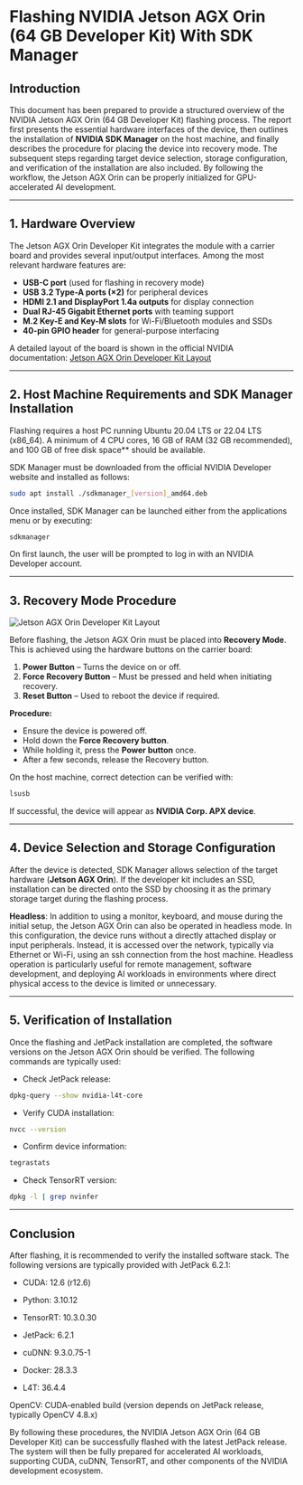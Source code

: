 # Flashing NVIDIA Jetson AGX Orin (64 GB Developer Kit) With SDK Manager

## Introduction

This document has been prepared to provide a structured overview of the NVIDIA Jetson AGX Orin (64 GB Developer Kit) flashing process. The report first presents the essential hardware interfaces of the device, then outlines the installation of **NVIDIA SDK Manager** on the host machine, and finally describes the procedure for placing the device into recovery mode. The subsequent steps regarding target device selection, storage configuration, and verification of the installation are also included. By following the workflow, the Jetson AGX Orin can be properly initialized for GPU-accelerated AI development.

---

## 1. Hardware Overview

The Jetson AGX Orin Developer Kit integrates the module with a carrier board and provides several input/output interfaces. Among the most relevant hardware features are:

* **USB-C port** (used for flashing in recovery mode)
* **USB 3.2 Type-A ports (×2)** for peripheral devices
* **HDMI 2.1 and DisplayPort 1.4a outputs** for display connection
* **Dual RJ-45 Gigabit Ethernet ports** with teaming support
* **M.2 Key-E and Key-M slots** for Wi-Fi/Bluetooth modules and SSDs
* **40-pin GPIO header** for general-purpose interfacing

A detailed layout of the board is shown in the official NVIDIA documentation:
[Jetson AGX Orin Developer Kit Layout](https://developer.nvidia.com/embedded/learn/jetson-agx-orin-devkit-user-guide/howto.html)

---

## 2. Host Machine Requirements and SDK Manager Installation

Flashing requires a host PC running Ubuntu 20.04 LTS or 22.04 LTS (x86\_64). A minimum of 4 CPU cores, 16 GB of RAM (32 GB recommended), and 100 GB of free disk space** should be available.

SDK Manager must be downloaded from the official NVIDIA Developer website and installed as follows:

```bash
sudo apt install ./sdkmanager_[version]_amd64.deb
```

Once installed, SDK Manager can be launched either from the applications menu or by executing:

```bash
sdkmanager
```

On first launch, the user will be prompted to log in with an NVIDIA Developer account.

---

## 3. Recovery Mode Procedure

![Jetson AGX Orin Developer Kit Layout](https://developer.download.nvidia.com/embedded/images/jetsonAgxOrin/getting_started/jaodk_labeled_01.png)


Before flashing, the Jetson AGX Orin must be placed into **Recovery Mode**. This is achieved using the hardware buttons on the carrier board:

1. **Power Button** – Turns the device on or off.
2. **Force Recovery Button** – Must be pressed and held when initiating recovery.
3. **Reset Button** – Used to reboot the device if required.

**Procedure:**

* Ensure the device is powered off.
* Hold down the **Force Recovery button**.
* While holding it, press the **Power button** once.
* After a few seconds, release the Recovery button.

On the host machine, correct detection can be verified with:

```bash
lsusb
```

If successful, the device will appear as **NVIDIA Corp. APX device**.

---

## 4. Device Selection and Storage Configuration

After the device is detected, SDK Manager allows selection of the target hardware (**Jetson AGX Orin**). If the developer kit includes an SSD, installation can be directed onto the SSD by choosing it as the primary storage target during the flashing process.

__**Headless**__:
In addition to using a monitor, keyboard, and mouse during the initial setup, the Jetson AGX Orin can also be operated in headless mode. In this configuration, the device runs without a directly attached display or input peripherals. Instead, it is accessed over the network, typically via Ethernet or Wi-Fi, using an ssh connection from the host machine. Headless operation is particularly useful for remote management, software development, and deploying AI workloads in environments where direct physical access to the device is limited or unnecessary.

---

## 5. Verification of Installation

Once the flashing and JetPack installation are completed, the software versions on the Jetson AGX Orin should be verified. The following commands are typically used:

* Check JetPack release:

```bash
dpkg-query --show nvidia-l4t-core
```


* Verify CUDA installation:

```bash
nvcc --version
```

* Confirm device information:

```bash
tegrastats
```

* Check TensorRT version:

```bash
dpkg -l | grep nvinfer
```

---

## Conclusion

After flashing, it is recommended to verify the installed software stack. The following versions are typically provided with JetPack 6.2.1:

- CUDA: 12.6 (r12.6)

- Python: 3.10.12

- TensorRT: 10.3.0.30

- JetPack: 6.2.1

- cuDNN: 9.3.0.75-1

- Docker: 28.3.3

- L4T: 36.4.4

OpenCV: CUDA-enabled build (version depends on JetPack release, typically OpenCV 4.8.x)

By following these procedures, the NVIDIA Jetson AGX Orin (64 GB Developer Kit) can be successfully flashed with the latest JetPack release. The system will then be fully prepared for accelerated AI workloads, supporting CUDA, cuDNN, TensorRT, and other components of the NVIDIA development ecosystem.

